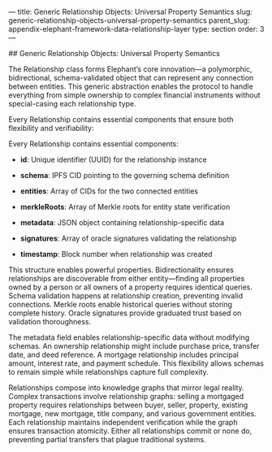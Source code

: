 — title: Generic Relationship Objects: Universal Property Semantics
slug: generic-relationship-objects-universal-property-semantics
parent\_slug: appendix-elephant-framework-data-relationship-layer type:
section order: 3 —

\## Generic Relationship Objects: Universal Property Semantics

The Relationship class forms Elephant’s core innovation—a polymorphic,
bidirectional, schema-validated object that can represent any connection
between entities. This generic abstraction enables the protocol to
handle everything from simple ownership to complex financial instruments
without special-casing each relationship type.

Every Relationship contains essential components that ensure both
flexibility and verifiability:

Every Relationship contains essential components:

-   **id**: Unique identifier (UUID) for the relationship instance

-   **schema**: IPFS CID pointing to the governing schema definition

-   **entities**: Array of CIDs for the two connected entities

-   **merkleRoots**: Array of Merkle roots for entity state verification

-   **metadata**: JSON object containing relationship-specific data

-   **signatures**: Array of oracle signatures validating the
    relationship

-   **timestamp**: Block number when relationship was created

This structure enables powerful properties. Bidirectionality ensures
relationships are discoverable from either entity—finding all properties
owned by a person or all owners of a property requires identical
queries. Schema validation happens at relationship creation, preventing
invalid connections. Merkle roots enable historical queries without
storing complete history. Oracle signatures provide graduated trust
based on validation thoroughness.

The metadata field enables relationship-specific data without modifying
schemas. An ownership relationship might include purchase price,
transfer date, and deed reference. A mortgage relationship includes
principal amount, interest rate, and payment schedule. This flexibility
allows schemas to remain simple while relationships capture full
complexity.

Relationships compose into knowledge graphs that mirror legal reality.
Complex transactions involve relationship graphs: selling a mortgaged
property requires relationships between buyer, seller, property,
existing mortgage, new mortgage, title company, and various government
entities. Each relationship maintains independent verification while the
graph ensures transaction atomicity. Either all relationships commit or
none do, preventing partial transfers that plague traditional systems.
